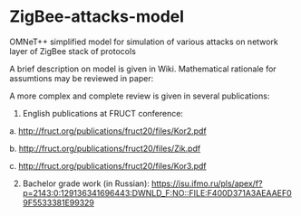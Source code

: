# ZigBee-attacks-model
OMNeT++ simplified model for simulation of various attacks on network layer of ZigBee stack of protocols

A brief description on model is given in Wiki.
Mathematical rationale for assumtions may be reviewed in paper:


A more complex and complete review is given in several publications:
1. English publications at FRUCT conference:

  a. http://fruct.org/publications/fruct20/files/Kor2.pdf

  b. http://fruct.org/publications/fruct20/files/Zik.pdf

  c. http://fruct.org/publications/fruct20/files/Kor3.pdf

2. Bachelor grade work (in Russian): https://isu.ifmo.ru/pls/apex/f?p=2143:0:129136341696443:DWNLD_F:NO::FILE:F400D371A3AEAAEF09F5533381E99329 
